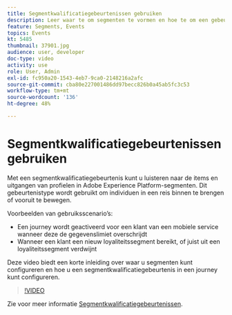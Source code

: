 ```yaml
---
title: Segmentkwalificatiegebeurtenissen gebruiken
description: Leer waar te om segmenten te vormen en hoe te om een gebeurtenis van de segmentkwalificatie in een reis te vormen.
feature: Segments, Events
topics: Events
kt: 5485
thumbnail: 37901.jpg
audience: user, developer
doc-type: video
activity: use
role: User, Admin
exl-id: fc950a20-1543-4eb7-9ca0-2148216a2afc
source-git-commit: cba80e227001486dd97becc826b0a45ab5fc3c53
workflow-type: tm+mt
source-wordcount: '136'
ht-degree: 48%

---
```


# Segmentkwalificatiegebeurtenissen gebruiken

Met een segmentkwalificatiegebeurtenis kunt u luisteren naar de items en uitgangen van profielen in Adobe Experience Platform-segmenten. Dit gebeurtenistype wordt gebruikt om individuen in een reis binnen te brengen of vooruit te bewegen.

Voorbeelden van gebruiksscenario’s:

* Een journey wordt geactiveerd voor een klant van een mobiele service wanneer deze de gegevenslimiet overschrijdt
* Wanneer een klant een nieuw loyaliteitssegment bereikt, of juist uit een loyaliteitssegment verdwijnt

Deze video biedt een korte inleiding over waar u segmenten kunt configureren en hoe u een segmentkwalificatiegebeurtenis in een journey kunt configureren.

>[!VIDEO](https://video.tv.adobe.com/v/37901?quality=12&learn=on)

Zie voor meer informatie [Segmentkwalificatiegebeurtenissen](https://experienceleague.adobe.com/docs/journeys/using/building-journeys/about-journey-building/events-activities/segment-qualification-events.html?lang=en).
